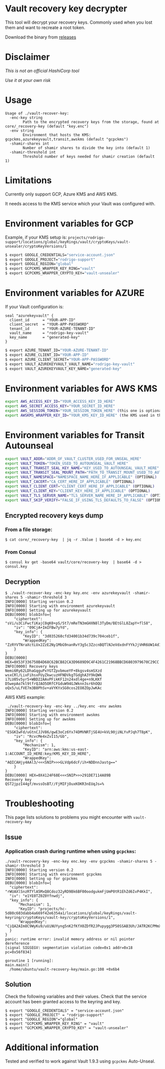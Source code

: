 # Vault recovery key decrypter

This tool will decrypt your recovery keys.
Commonly used when you lost them and want to recreate a root token.

Download the binary from [releases](https://github.com/bruj0/vault-recovery-key/releases/) 
# Disclaimer
*This is not an official HashiCorp tool*

*Use it at your own risk*

# Usage
```
Usage of ./vault-recover-key:
  -enc-key string
    	Path to the encrypted recovery keys from the storage, found at core/_recovery-key (default "key.enc")
  -env string
    	Environment that hosts the KMS: gcpckms,azurekeyvault,transit,awskms (default "gcpckms")
  -shamir-shares int
    	Number of shamir shares to divide the key into (default 1)
  -shamir-threshold int
    	Threshold number of keys needed for shamir creation (default 1)
```
# Limitations
Currently only support GCP, Azure KMS and AWS KMS.

It needs access to the KMS service which your Vault was configured with.

# Environment variables for GCP
Example, if your KMS setup is: `projects/rodrigo-support/locations/global/keyRings/vault/cryptoKeys/vault-unsealer/cryptoKeyVersions/1`

```sh
$ export GOOGLE_CREDENTIALS="service-account.json"
$ export GOOGLE_PROJECT="rodrigo-support"
$ export GOOGLE_REGION="global"
$ export GCPCKMS_WRAPPER_KEY_RING="vault"
$ export GCPCKMS_WRAPPER_CRYPTO_KEY="vault-unsealer"
```
# Environment variables for AZURE
If your Vault configuration is:

```
seal "azurekeyvault" {
  client_id      = "YOUR-APP-ID"
  client_secret  = "YOUR-APP-PASSWORD"
  tenant_id      = "YOUR-AZURE-TENANT-ID"
  vault_name     = "rodrigo-key-vault"
  key_name       = "generated-key"
}
```

```sh
$ export AZURE_TENANT_ID="YOUR-AZURE-TENANT-ID"
$ export AZURE_CLIENT_ID="YOUR-APP-ID"
$ export AZURE_CLIENT_SECRET="YOUR-APP-PASSWORD"
$ export VAULT_AZUREKEYVAULT_VAULT_NAME="rodrigo-key-vault"
$ export VAULT_AZUREKEYVAULT_KEY_NAME="generated-key"
```

# Environment variables for AWS KMS

```sh
export AWS_ACCESS_KEY_ID="YOUR_ACCESS_KEY_ID_HERE"
export AWS_SECRET_ACCESS_KEY="YOUR_SECRET_ID_HERE"
export AWS_SESSION_TOKEN="YOUR_SESSION_TOKEN_HERE" (this one is optional, if STS creds are used)
export AWSKMS_WRAPPER_KEY_ID="YOUR_KMS_KEY_ID_HERE" (the KMS used in the Vault HCL config)
```

# Environment variables for Transit Autounseal

```sh
export VAULT_ADDR="ADDR_OF_VAULT_CLUSTER_USED_FOR_UNSEAL_HERE"
export VAULT_TOKEN="TOKEN_USED_TO_AUTOUNSEAL_VAULT_HERE"
export VAULT_TRANSIT_SEAL_KEY_NAME="KEY_USED_TO_AUTOUNSEAL_VAULT_HERE"
export VAULT_TRANSIT_SEAL_MOUNT_PATH="PATH_TO_TRANSIT_MOUNT_USED_TO_AUTOUNSEAL_VAULT_HERE"
export VAULT_NAMESPACE="NAMESPACE_NAME_HERE_IF_APPLICABLE" (OPTIONAL)
export VAULT_CACERT="CA_CERT_HERE_IF_APPLICABLE" (OPTIONAL)
export VAULT_CLIENT_CERT="CLIENT_CERT_HERE_IF_APPLICABLE" (OPTIONAL)
export VAULT_CLIENT_KEY="CLIENT_KEY_HERE_IF_APPLICABLE" (OPTIONAL)
export VAULT_TLS_SERVER_NAME="TLS_SERVER_NAME_HERE_IF_APPLICABLE" (OPTIONAL)
export VAULT_SKIP_VERIFY="FALSE_IF_USING_TLS_DEFAULTS_TO_FALSE" (OPTIONAL)
```


## Encrypted recovery keys dump
### From a file storage:

```
$ cat core/_recovery-key  | jq -r .Value | base64 -d > key.enc
```

### From Consul
```
$ consul kv get -base64 vault/core/recovery-key  | base64 -d >  consul.key
```

## Decryption

```log
$ ./vault-recover-key -enc-key key.enc -env azurekeyvault -shamir-shares 5 -shamir-threshold 3
INFO[0000] Starting version 0.2
INFO[0000] Starting with environment azurekeyvault
INFO[0000] Setting up for azurekeyvault
DEBU[0000] blobInfo={
	"ciphertext": "sVi/u3CiFwcfiKajC0qK0+pS/St7/mReTN3mGHXN8l3TyDm/BEtGlL8ZapY+flS8",
	"iv": "09CjA+ImIFBw7yYd",
	"key_info": {
		"KeyID": "3d035268cfd34001b34d739c704ceb1f",
		"WrappedKey": "ZzRYVTNraXctLUx2ZzE2Ny1MbG9nanRvY3g5c3ZzcnBQTlNJeVdxdnFYYkJjVHR6UW14d1ZsaFBpdUVKbFliZW9qQk9UYmY5Q1hNQWpmVlAzVllsUDhtNThreW1qZl9IaFllZzAzNXdidmp3ZGZ2R1ZLV1YtSTZiOHJlVU9PdElsYTZTRmFRa3N2a0Y0cFBITGtwUVFoRG1tRVBHQ0huOXlXcUw0Q01XZWE1SDh6N2lRaGRham10cWgxRXZBS05zSWZwazVFaE9LemxWc1U1cXBQWHNhVmU5OVJiRVE1cV93aE11Y01HbzlQcU1ISGlPWmRzWGp3M25YWUc1RDNxUHRLQ3pmT2s5ZkFPUGhxNTktXzBuZm1LNVZqemtoQWpnMmNyT0F0VjVCemhNb3FNU2NhMXNXdXNpeDlId1FHVGNGTmw0SkdnRXRHb0VjMmhRUEp3MGpn"
	}
}
DEBU[0000] HEX=0X53F336750B4D68C62BCB82CA3D9689D9C4F4261C21968BBCD6803979670C29CC
INFO[0000] Recovery keys
Nemi6Ry62LDhaGqguPxYGTZpvbmueYF+8kgsv4smSXzd
wsxCRl/LixFihsxFUyZkwcuzHFNDVkgTGdghA3Y9kQWk
i7LU05v5yr5+WBD22AAvPFikKF12n24xdl4ge+n9LKKf
D5wepAo7kl9tfrQJAO5ORfCFGduW94GJWknn3sr6hOQU
oQx5/uLfVE7m3B8PhSv+aVYKYxSG0cos2EO8ZOpJwKAc
```

AWS KMS example:

```log
 ./vault-recovery-key -enc-key ../key.enc -env awskms
INFO[0000] Starting version 0.2
INFO[0000] Starting with environment awskms
INFO[0000] Setting up for awskms
DEBU[0000] blobInfo={
	"ciphertext": "ESGKIwFd/uGtnCJJV86/gwE3oCz6Yx74DMVNRTjSE4U+kVL90jiNLYvPJqh7T8pK",
	"iv": "RcvcMe4xZvI15/Gb",
	"key_info": {
		"Mechanism": 1,
		"KeyID": "arn:aws:kms:us-east-1:ACCOUNT_ID_HERE:key/KMS_KEY_ID_HERE",
		"WrappedKey": "AQICAHjy4AAl3/<<<SNIP>>>GLVdp6dcF/ih+NDDnnJastg=="
	}
}
DEBU[0000] HEX=0X4124F68E<<<SNIP>>>291DE7114A89B
Recovery key
QST2jpzI44gf/mvssOsBT//FjMIFjOuxKOKR3nEUqJs=%
```

# Troubleshooting
This page lists solutions to problems you might encounter with `vault-recovery-key`

## Issue
### Application crash during runtime when using `gcpckms`:
  ```
  ./vault-recovery-key -enc-key enc.key -env gcpckms -shamir-shares 5 -shamir-threshold 3
INFO[0000] Starting version 0.2
INFO[0000] Starting with environment gcpckms
INFO[0000] Setting up for gcpckms
DEBU[0000] blobInfo={
	"ciphertext": "rWUAXlSnzRTYlA5MxQ8Cdoz32yRD9Bk6BF00oodgukmFjUmP0tR1EhZd6IvP4KkI",
	"iv": "e1YE0TZ0Z0Yfnwdj",
	"key_info": {
		"Mechanism": 1,
		"KeyID": "projects/hc-5d80c603dabb4a669f42e6354a1/locations/global/keyRings/vault-keyring/cryptoKeys/vault-key/cryptoKeyVersions/1",
		"WrappedKey": "CiQA2AIm8C9WyKu9/uUiNUYyng5nK2fKfX0ZDfR2JPupygg3P50SSAB3Uh/JATR2KCPMmXS3e6gkE3UwBXnFr3Bky06Z83lKS/7QOp4bmJXhcckML17F5MdIFyZXmrFLoi1tN44mEROYiE9TQGcUvA=="
	}
}
panic: runtime error: invalid memory address or nil pointer dereference
[signal SIGSEGV: segmentation violation code=0x1 addr=0x18 pc=0x56f834]

goroutine 1 [running]:
main.main()
	/home/ubuntu/vault-recovery-key/main.go:108 +0x6b4
  ```
## Solution
Check the following variables and their values. Check that the service account has been granted access to the keyring and key.

```
$ export "GOOGLE_CREDENTIALS" = "service-account.json"
$ export "GOOGLE_PROJECT" = "rodrigo-support"
$ export "GOOGLE_REGION"="global"
$ export "GCPCKMS_WRAPPER_KEY_RING" = "vault"
$ export "GCPCKMS_WRAPPER_CRYPTO_KEY" = "vault-unsealer"
```
# Additional information
Tested and verified to work against Vault 1.9.3 using `gcpckms` Auto-Unseal.
